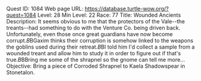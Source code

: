 Quest ID: 1084
Web page URL: https://database.turtle-wow.org/?quest=1084
Level: 28
Min Level: 22
Race: 77
Title: Wounded Ancients
Description: It seems obvious to me that the protectors of the Vale--the treants--had something to do with the Venture Co. being driven back. Unfortunately, even those once great guardians have now become corrupt.$B$BGaxim thinks their corruption is somehow linked to the weapons the goblins used during their retreat.$B$BI told him I'd collect a sample from a wounded treant and allow him to study it in order to figure out if that's true.$B$BBring me some of the shrapnel so the gnome can tell me more...
Objective: Bring a piece of Corroded Shrapnel to Kaela Shadowspear in Stonetalon.
